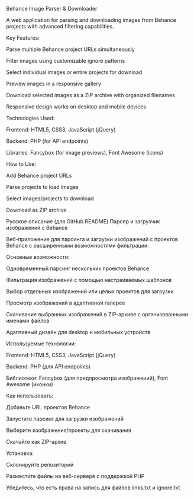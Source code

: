 Behance Image Parser & Downloader

A web application for parsing and downloading images from Behance projects with advanced filtering capabilities.

Key Features:

Parse multiple Behance project URLs simultaneously

Filter images using customizable ignore patterns

Select individual images or entire projects for download

Preview images in a responsive gallery

Download selected images as a ZIP archive with organized filenames

Responsive design works on desktop and mobile devices

Technologies Used:

Frontend: HTML5, CSS3, JavaScript (jQuery)

Backend: PHP (for API endpoints)

Libraries: Fancybox (for image previews), Font Awesome (icons)

How to Use:

Add Behance project URLs

Parse projects to load images

Select images/projects to download

Download as ZIP archive

Русское описание (для GitHub README)
Парсер и загрузчик изображений с Behance

Веб-приложение для парсинга и загрузки изображений с проектов Behance с расширенными возможностями фильтрации.

Основные возможности:

Одновременный парсинг нескольких проектов Behance

Фильтрация изображений с помощью настраиваемых шаблонов

Выбор отдельных изображений или целых проектов для загрузки

Просмотр изображений в адаптивной галерее

Скачивание выбранных изображений в ZIP-архиве с организованными именами файлов

Адаптивный дизайн для desktop и мобильных устройств

Используемые технологии:

Frontend: HTML5, CSS3, JavaScript (jQuery)

Backend: PHP (для API endpoints)

Библиотеки: Fancybox (для предпросмотра изображений), Font Awesome (иконки)

Как использовать:

Добавьте URL проектов Behance

Запустите парсинг для загрузки изображений

Выберите изображения/проекты для скачивания

Скачайте как ZIP-архив

Установка:

Склонируйте репозиторий

Разместите файлы на веб-сервере с поддержкой PHP

Убедитесь, что есть права на запись для файлов links.txt и ignore.txt
